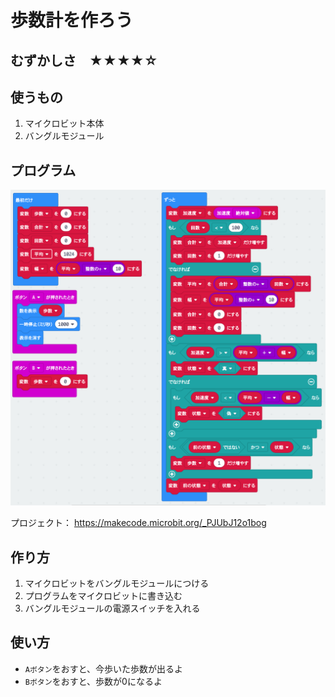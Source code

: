 # 歩数計を作ろう

## むずかしさ　★★★★☆

## 使うもの
1. マイクロビット本体
2. バングルモジュール

## プログラム

![](./walk.png)

プロジェクト： https://makecode.microbit.org/_PJUbJ12o1bog

## 作り方

1. マイクロビットをバングルモジュールにつける
2. プログラムをマイクロビットに書き込む
3. バングルモジュールの電源スイッチを入れる

## 使い方

* `Aボタン`をおすと、今歩いた歩数が出るよ
* `Bボタン`をおすと、歩数が0になるよ
